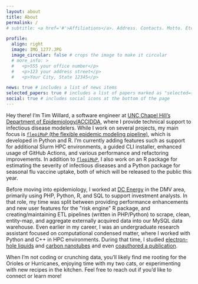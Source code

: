 ```yaml
---
layout: about
title: About
permalink: /
# subtitle: <a href='#'>Affiliations</a>. Address. Contacts. Motto. Etc.

profile:
  align: right
  image: IMG_1277.JPG
  image_circular: false # crops the image to make it circular
  # more_info: >
  #   <p>555 your office number</p>
  #   <p>123 your address street</p>
  #   <p>Your City, State 12345</p>

news: true # includes a list of news items
selected_papers: true # includes a list of papers marked as "selected={true}"
social: true # includes social icons at the bottom of the page
---
```


Hey there! I’m Tim Willard, a software engineer at [UNC Chapel Hill’s Department of Epidemiology/ACCIDDA](https://sph.unc.edu/sph-news/unc-gillings-school-to-host-new-cdc-center-for-outbreak-forecasting-response/), where I provide technical support to infectious disease modelers. While I work on several projects, my main focus is [`flepiMoP` (the flexible epidemic modeling pipeline)](https://github.com/HopkinsIDD/flepiMoP), which is developed in Python and R. I’m currently adding features such as support for additional Slurm HPC environments, a guided CLI installer, enhanced usage of GitHub Actions, and various performance and refactoring improvements. In addition to [`flepiMoP`](https://github.com/HopkinsIDD/flepiMoP), I also work on an R package for estimating the severity of infectious diseases and a Python package for seasonal flu vaccine uptake, both of which will be released to the public this year.

Before moving into epidemiology, I worked at [DC Energy](https://www.dc-energy.com/) in the DMV area, primarily using PHP, Python, R, and SQL to support investment analysts. In that role, my time was split between providing performance enhancements and new user features for the "risk engine" R package, and creating/maintaining ETL pipelines (written in PHP/Python) to scrape, clean, entity-map, and aggregate externally acquired data into our MySQL data warehouse. Even earlier in my career, I was an undergraduate research assistant focused on computational condensed matter, where I worked with Python and C++ in HPC environments. During that time, I studied [electron-hole liquids](https://kemperlab.github.io/team/tim-willard/) and [carbon nanotubes](https://physics.georgetown.edu/reu-alumni/#:~:text=by%20other%20funds-,2019,-Summer%202019%20Participants) and even [coauthored a publication](https://doi.org/10.1063/5.0014951).

When I’m not coding or crunching data, you’ll likely find me rooting for the Orioles or Hurricanes, enjoying time with my two cats, or experimenting with new recipes in the kitchen. Feel free to reach out if you’d like to connect or learn more!
